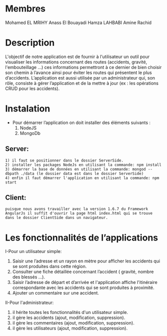 # Membres
  Mohamed EL MRIHY
  Anass El Bouayadi
  Hamza LAHBABI
  Amine Rachid

# Description
L'objectif de notre application est de fournir à l'utilisateur un outil pour visualiser les informations concernant des routes (accidents, gravité, l'embouteillage …) ces informations permettront à ce dernier de bien choisir son chemin à l’avance ainsi pour éviter les routes qui présentent le plus d’accidents. L’application est aussi utilisée par un administrateur qui, son rôle, consiste à gérer l’application et de la mettre à jour (ex : les opérations CRUD pour les accidents).

# Instalation
  - Pour démarrer l’application on doit installer des éléments suivants :
    1) NodeJS
    2) MongoDb
    
  ## Server:
    1) il faut se positionner dans le dossier ServerSide.
    2) installer les packages NodeJs en utilisant la commande: npm install
    3) démarrer la base de données en utilisant la commande: mongod --dbpath ./data (le dossier data est dans le dossier ServerSide)
    4) enfin il faut démarrer l'application en utilisant la commande: npm start
  ## Client:
    puisque nous avons travailler avec la version 1.6.7 du Framework AngularJs il suffit d'ouvrir la page html index.html qui se trouve dans le dossier ClientSide dans un navigateur.
  
  
# Les fonctionnalités de l’applications 
I-Pour un utilisateur simple: 
  1) Saisir une l’adresse et un rayon en mètre pour afficher les accidents qui se sont produites dans cette région.
  2) Consulter une fiche détaillée concernant l’accident ( gravité, nombre des blessés …).
  3) Saisir l’adresse de départ et d’arrivée et l'application affiche l'itinéraire correspondante avec les accidents qui se sont produites à              proximité.
  4) Ajouter un commentaire sur une accident.
  
II-Pour l'administrateur:
  1) il hérite toutes les fonctionnalités d'un utilisateur simple.
  2) il gère les accidents (ajout, modification, suppression).
  3) il gère les commentaires (ajout, modification, suppression).
  4) il gère les utilisateurs (ajout, modification, suppression).


